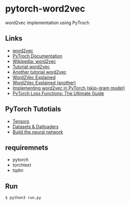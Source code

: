# pytorch-word2vec

word2vec implementation using PyTroch

## Links
- [word2vec](https://code.google.com/archive/p/word2vec/)
- [PyTroch Documentation](https://pytorch.org/docs/stable/index.html)
- [Wikipedia: word2vec](https://en.wikipedia.org/wiki/Word2vec)
- [Tutorial word2vec](https://www.tensorflow.org/tutorials/text/word2vec)
- [Another tutorial word2vec](https://adventuresinmachinelearning.com/word2vec-tutorial-tensorflow/)
- [Word2Vec Explained](https://israelg99.github.io/2017-03-23-Word2Vec-Explained/)
- [Word2Vec Explained (another)](https://towardsdatascience.com/word2vec-explained-49c52b4ccb71)
- [Implementing word2vec in PyTorch (skip-gram model)](https://towardsdatascience.com/implementing-word2vec-in-pytorch-skip-gram-model-e6bae040d2fb)
- [PyTorch Loss Functions: The Ultimate Guide](https://neptune.ai/blog/pytorch-loss-functions)

## PyTorch Tutotials
- [Tensors](https://pytorch.org/tutorials/beginner/basics/tensorqs_tutorial.html)
- [Datasets & Datloaders](https://pytorch.org/tutorials/beginner/basics/data_tutorial.html)
- [Build the neural network](https://pytorch.org/tutorials/beginner/basics/buildmodel_tutorial.html)

## requiremnets
- pytorch
- torchtext
- tqdm

## Run

    $ python3 run.py

